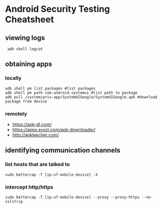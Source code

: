 # Android Security Testing Cheatsheet

## viewing logs
```
 adb shell logcat
 ```
 
 ## obtaining apps
 ### locally
 ```
 adb shell pm list packages #list packages
 adb shell pm path com.android.systemui #list path to package
 adb pull /system/priv-app/SystemUIGoogle/SystemUIGoogle.apk #download package from device
 ```
 
 ### remotely
 * https://apk-dl.com/
 * https://apps.evozi.com/apk-downloader/
 * http://apkleecher.com/
 
 ## identifying communication channels
 ### list hosts that are talked to
 ```
 sudo bettercap -T [ip-of-mobile-device] -X
 ```
 
 ### intercept http/https
 ```
 sudo bettercap -T [ip-of-mobile-device] --proxy --proxy-https --no-sslstrip
```

